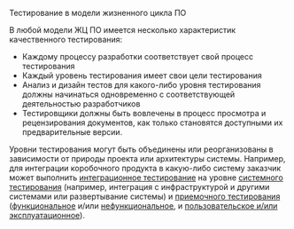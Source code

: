 Тестирование в модели жизненного цикла  ПО

В любой модели ЖЦ ПО имеется несколько характеристик качественного
тестирования:
- Каждому процессу разработки соответствует свой процесс тестирования
- Каждый уровень тестирования имеет свои цели тестирования
- Анализ и дизайн тестов для какого-либо уровня тестирования должны начинаться одновременно с соответствующей деятельностью разработчиков
- Тестировщики должны быть вовлечены в процесс просмотра и рецензирования документов, как только становятся доступными их предварительные версии.

Уровни тестирования могут быть объединены или реорганизованы в зависимости от природы проекта или архитектуры системы. Например, для интеграции коробочного продукта в какую-либо систему заказчик может выполнить [интеграционное тестирование](<../Определения/Интеграционное тестирование.md>) на уровне [системного тестирования](<../Определения/Системное тестирование.md>) (например, интеграция с инфраструктурой и другими системами или развертывание системы) и [приемочного тестирования](<../Определения/Приемочное тестирование.md>) ([функциональное](<../Определения/Функциональное тестирование.md>) и/или [нефункциональное](<../Определения/Нефункциональное тестирование.md>), и [пользовательское и/или эксплуатационное](<../Уровни тестирования/5-Приемочное тестирование.md#типичные-виды-приемочного-тестирования>)).
